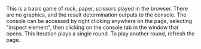 This is a basic game of rock, paper, scissors played in the browser. There are no graphics, and the result determination outputs to the console. The console can be accessed by right clicking anywhere on the page, selecting "inspect element", then clicking on the console tab in the window that opens. This iteration plays a single round. To play another round, refresh the page.
